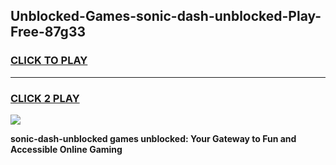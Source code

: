 
## Unblocked-Games-sonic-dash-unblocked-Play-Free-87g33
<h3>
<a href="https://premium76.site?title=sonic-dash-unblocked&ref=18A1">CLICK TO PLAY</a></h3>
<hr>

<h3>
<a href="https://premium76.site?title=sonic-dash-unblocked&ref=18A1">CLICK 2 PLAY</a>
  
</h3>

<a href="https://premium76.site?title=sonic-dash-unblocked&ref=18A1"><img src="https://clearcache.store/games.png"></a>


**sonic-dash-unblocked games unblocked: Your Gateway to Fun and Accessible Online Gaming**
